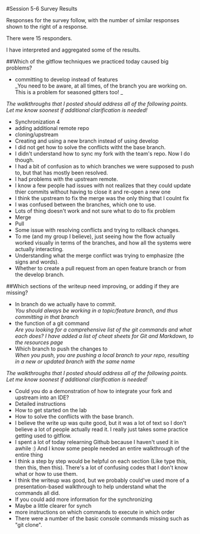 #Session 5-6 Survey Results	
	
Responses for the survey follow, with the number of similar
responses shown to the right of a response.
	
There were 15 responders.
	
I have interpreted and aggregated some of the results.
	
##Which of the gitflow techniques we practiced today caused big problems?	

- committing to develop instead of features  
_You need to be aware, at all times, of the branch you are working on.  
This is a problem for seasoned gitters too! _

_The walkthroughs that I posted should address all of the following points.
Let me know soonest if additional clarification is needed!_

- Synchronization	4
- adding additional remote repo	
- cloning/upstream	
- Creating and using a new branch instead of using develop	
- I did not get how to solve the conflicts witht the base branch.	
- I didn't understand how to sync my fork with the team's repo.  Now I do though.	
- I had a bit of confusion as to which branches we were supposed to push to, but that has mostly been resolved.	
- I had problems with the upstream remote.	
- I know a few people had issues with not realizes that they could update thier commits without having to close it and re-open a new one	
- I think the upstream to fix the merge was the only thing that I coulnt fix	
- I was confused between the branches, which one to use.	
- Lots of thing doesn't work and not sure what to do to fix problem	
- Merge	
- Pull	
- Some issue with resolving conflicts and trying to rollback changes.	
- To me (and my group I believe), just seeing how the flow actually worked visually in terms of the branches, and how all the systems were actually interacting.	
- Understanding what the merge conflict was trying to emphasize (the signs and words).	
- Whether to create a pull request from an open feature branch or from the develop branch.	


##Which sections of the writeup need improving, or adding if they are missing?

- In branch do we actually have to commit.  
_You should always be working in a topic/feature branch, and thus committing in that branch_
- the function of a git command  
_Are you looking for a comprehensive list of the git commands and what each does?
I have added a list of cheat sheets for Git and Markdown, to the resources page_
- Which branch to push the changes to  
_When you push, you are pushing a local branch to your repo, resulting
in a new or updated branch with the same name_

_The walkthroughs that I posted should address all of the following points.
Let me know soonest if additional clarification is needed!_


- Could you do a demonstration of how to integrate your fork and upstream into an IDE?
- Detailed instructions
- How to get started on the lab
- How to solve the conflicts with the base branch.
- I believe the write up was quite good, but it was a lot of text so I don't believe a lot of people actually read it. I really just takes some practice getting used to gitflow.
- I spent a lot of today relearning Github because I haven't used it in awhile :) And I know some people needed an entire walkthrough of the entire thing
- I think a step by step would be helpful on each section (Like type this, then this, then this). There's a lot of confusing codes that I don't know what or how to use them.
- I think the writeup was good, but we probably could've used more of a presentation-based walkthrough to help understand what the commands all did.
- If you could add more information for the synchronizing
- Maybe a little clearer for synch
- more instructions on which commands to execute in which order
- There were a number of the basic console commands missing such as "git clone".
